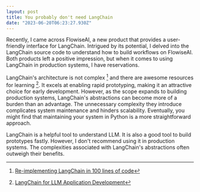 ```yaml
---
layout: post
title: You probably don't need LangChain
date: "2023-06-20T06:23:27.930Z"
---
```


Recently, I came across FlowiseAI, a new product that provides a user-friendly interface for LangChain. Intrigued by its potential, I delved into the LangChain source code to understand how to build workflows on FlowiseAI. Both products left a positive impression, but when it comes to using LangChain in production systems, I have reservations.

LangChain's architecture is not complex [^1] and there are awesome resources for learning [^2]. It excels at enabling rapid prototyping, making it an attractive choice for early development. However, as the scope expands to building production systems, LangChain's abstractions can become more of a burden than an advantage. The unnecessary complexity they introduce complicates system maintenance and hinders scalability. Eventually, you might find that maintaining your system in Python is a more straightforward approach.

LangChain is a helpful tool to understand LLM. It is also a good tool to build prototypes fastly. However, I don't recommend using it in production systems. The complexities associated with LangChain's abstractions often outweigh their benefits.

[^1]: [Re-implementing LangChain in 100 lines of code](https://blog.scottlogic.com/2023/05/04/langchain-mini.html)
[^2]: [LangChain for LLM Application Development](https://www.deeplearning.ai/short-courses/langchain-for-llm-application-development/)
